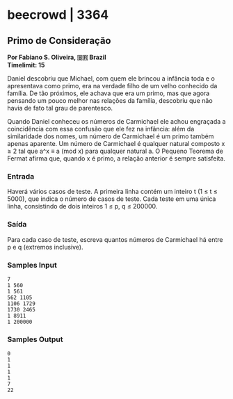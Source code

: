 # beecrowd | 3364  
## Primo de Consideração  
**Por Fabiano S. Oliveira, 🇧🇷 Brazil**  
**Timelimit: 15**

Daniel descobriu que Michael, com quem ele brincou a infância toda e o apresentava como primo, era na verdade filho de um velho conhecido da família. De tão próximos, ele achava que era um primo, mas que agora pensando um pouco melhor nas relações da família, descobriu que não havia de fato tal grau de parentesco.

Quando Daniel conheceu os números de Carmichael ele achou engraçada a coincidência com essa confusão que ele fez na infância: além da similaridade dos nomes, um número de Carmichael é um primo também apenas aparente. Um número de Carmichael é qualquer natural composto x ≥ 2 tal que a^x ≡ a (mod x) para qualquer natural a. O Pequeno Teorema de Fermat afirma que, quando x é primo, a relação anterior é sempre satisfeita.

### Entrada

Haverá vários casos de teste. A primeira linha contém um inteiro t (1 ≤ t ≤ 5000), que indica o número de casos de teste. Cada teste em uma única linha, consistindo de dois inteiros 1 ≤ p, q ≤ 200000.

### Saída

Para cada caso de teste, escreva quantos números de Carmichael há entre p e q (extremos inclusive).

### Samples Input
```
7
1 560
1 561
562 1105
1106 1729
1730 2465
1 8911
1 200000
```

### Samples Output
```
0
1
1
1
1
7
22
```
